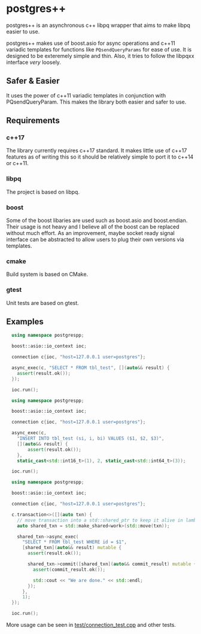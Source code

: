 # postgres++

postgres++ is an asynchronous c++ libpq wrapper that aims to make libpq easier
to use.

postgres++ makes use of boost.asio for async operations and c++11 variadic
templates for functions like `PQsendQueryParams` for ease of use.
It is designed to be exteremely simple and thin. Also, it tries to follow
the libpqxx interface _very_ loosely.

## Safer & Easier

It uses the power of c++11 variadic templates in conjunction with
PQsendQueryParam. This makes the library both easier and safer to use.

## Requirements

### c++17

The library currently requires c++17 standard. It makes little use of c++17
features as of writing this so it should be relatively simple to port it to c++14
or c++11.

### libpq

The project is based on libpq.

### boost

Some of the boost libaries are used such as boost.asio and boost.endian. Their
usage is not heavy and I believe all of the boost can be replaced without much
effort. As an improvement, maybe socket ready signal interface can be abstracted
to allow users to plug their own versions via templates.

### cmake

Build system is based on CMake.

### gtest

Unit tests are based on gtest.

## Examples

```c++
  using namespace postgrespp;

  boost::asio::io_context ioc;

  connection c{ioc, "host=127.0.0.1 user=postgres"};

  async_exec(c, "SELECT * FROM tbl_test", [](auto&& result) {
    assert(result.ok());
  });

  ioc.run();
```

```c++
  using namespace postgrespp;

  boost::asio::io_context ioc;

  connection c{ioc, "host=127.0.0.1 user=postgres"};

  async_exec(c,
    "INSERT INTO tbl_test (si, i, bi) VALUES ($1, $2, $3)",
    [](auto&& result) {
        assert(result.ok());
    },
    static_cast<std::int16_t>(1), 2, static_cast<std::int64_t>(3));

  ioc.run();
```

```c++
  using namespace postgrespp;

  boost::asio::io_context ioc;

  connection c{ioc, "host=127.0.0.1 user=postgres"};

  c.transaction<>([](auto txn) {
    // move transaction into a std::shared_ptr to keep it alive in lambdas.
    auto shared_txn = std::make_shared<work>(std::move(txn));

    shared_txn->async_exec(
      "SELECT * FROM tbl_test WHERE id = $1",
      [shared_txn](auto&& result) mutable {
        assert(result.ok());

        shared_txn->commit([shared_txn](auto&& commit_result) mutable {
          assert(commit_result.ok());

          std::cout << "We are done." << std::endl;
        });
      },
      1);
  });

  ioc.run();
```

More usage can be seen in [test/connection_test.cpp](test/connection_test.cpp)
and other tests.
